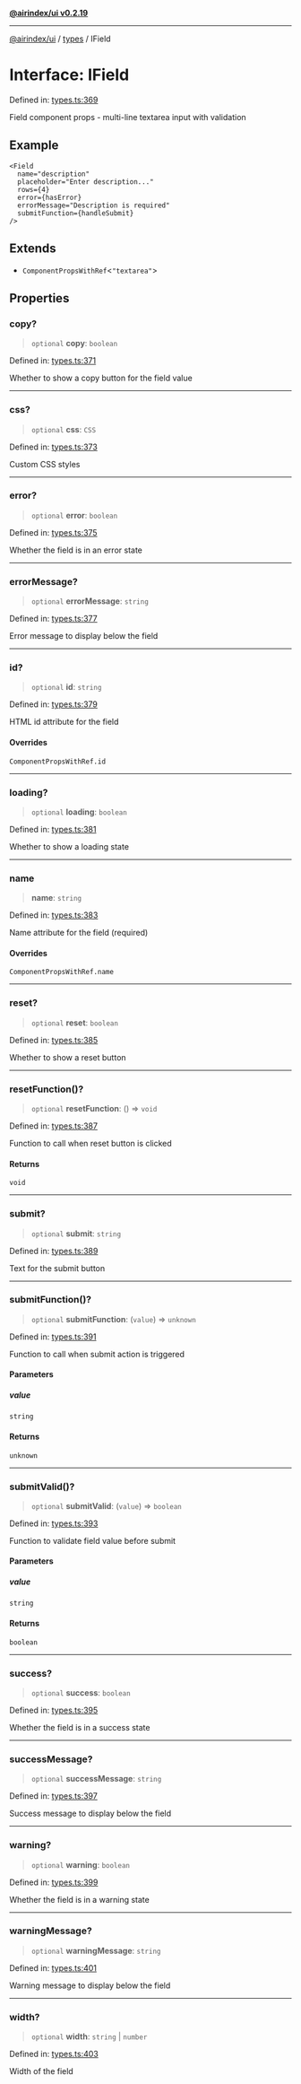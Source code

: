 [**@airindex/ui v0.2.19**](../../README.md)

***

[@airindex/ui](../../README.md) / [types](../README.md) / IField

# Interface: IField

Defined in: [types.ts:369](https://github.com/airindex-app/ui/blob/main/src/types.ts#L369)

Field component props - multi-line textarea input with validation

## Example

```tsx
<Field
  name="description"
  placeholder="Enter description..."
  rows={4}
  error={hasError}
  errorMessage="Description is required"
  submitFunction={handleSubmit}
/>
```

## Extends

- `ComponentPropsWithRef`\<`"textarea"`\>

## Properties

### copy?

> `optional` **copy**: `boolean`

Defined in: [types.ts:371](https://github.com/airindex-app/ui/blob/main/src/types.ts#L371)

Whether to show a copy button for the field value

***

### css?

> `optional` **css**: `CSS`

Defined in: [types.ts:373](https://github.com/airindex-app/ui/blob/main/src/types.ts#L373)

Custom CSS styles

***

### error?

> `optional` **error**: `boolean`

Defined in: [types.ts:375](https://github.com/airindex-app/ui/blob/main/src/types.ts#L375)

Whether the field is in an error state

***

### errorMessage?

> `optional` **errorMessage**: `string`

Defined in: [types.ts:377](https://github.com/airindex-app/ui/blob/main/src/types.ts#L377)

Error message to display below the field

***

### id?

> `optional` **id**: `string`

Defined in: [types.ts:379](https://github.com/airindex-app/ui/blob/main/src/types.ts#L379)

HTML id attribute for the field

#### Overrides

`ComponentPropsWithRef.id`

***

### loading?

> `optional` **loading**: `boolean`

Defined in: [types.ts:381](https://github.com/airindex-app/ui/blob/main/src/types.ts#L381)

Whether to show a loading state

***

### name

> **name**: `string`

Defined in: [types.ts:383](https://github.com/airindex-app/ui/blob/main/src/types.ts#L383)

Name attribute for the field (required)

#### Overrides

`ComponentPropsWithRef.name`

***

### reset?

> `optional` **reset**: `boolean`

Defined in: [types.ts:385](https://github.com/airindex-app/ui/blob/main/src/types.ts#L385)

Whether to show a reset button

***

### resetFunction()?

> `optional` **resetFunction**: () => `void`

Defined in: [types.ts:387](https://github.com/airindex-app/ui/blob/main/src/types.ts#L387)

Function to call when reset button is clicked

#### Returns

`void`

***

### submit?

> `optional` **submit**: `string`

Defined in: [types.ts:389](https://github.com/airindex-app/ui/blob/main/src/types.ts#L389)

Text for the submit button

***

### submitFunction()?

> `optional` **submitFunction**: (`value`) => `unknown`

Defined in: [types.ts:391](https://github.com/airindex-app/ui/blob/main/src/types.ts#L391)

Function to call when submit action is triggered

#### Parameters

##### value

`string`

#### Returns

`unknown`

***

### submitValid()?

> `optional` **submitValid**: (`value`) => `boolean`

Defined in: [types.ts:393](https://github.com/airindex-app/ui/blob/main/src/types.ts#L393)

Function to validate field value before submit

#### Parameters

##### value

`string`

#### Returns

`boolean`

***

### success?

> `optional` **success**: `boolean`

Defined in: [types.ts:395](https://github.com/airindex-app/ui/blob/main/src/types.ts#L395)

Whether the field is in a success state

***

### successMessage?

> `optional` **successMessage**: `string`

Defined in: [types.ts:397](https://github.com/airindex-app/ui/blob/main/src/types.ts#L397)

Success message to display below the field

***

### warning?

> `optional` **warning**: `boolean`

Defined in: [types.ts:399](https://github.com/airindex-app/ui/blob/main/src/types.ts#L399)

Whether the field is in a warning state

***

### warningMessage?

> `optional` **warningMessage**: `string`

Defined in: [types.ts:401](https://github.com/airindex-app/ui/blob/main/src/types.ts#L401)

Warning message to display below the field

***

### width?

> `optional` **width**: `string` \| `number`

Defined in: [types.ts:403](https://github.com/airindex-app/ui/blob/main/src/types.ts#L403)

Width of the field
